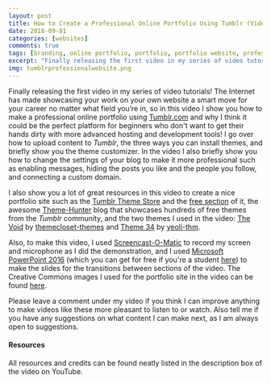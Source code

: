 ```yaml
---
layout: post
title: How to Create a Professional Online Portfolio Using Tumblr (Video)
date: 2018-09-01
categories: [websites]
comments: true
tags: [branding, online portfolio, portfolio, portfolio website, professional, social media, thetinkerspace, tips, tumblr, video]
excerpt: "Finally releasing the first video in my series of video tutorials! The Internet has made showcasing your work on your own website a smart move for your career no matter what field you’re in, so in this video I show you how to make a professional online portfolio using Tumblr.com and why I think it could be the perfect platform for beginners who don't want to get their hands dirty with more advanced hosting and development tools! I go over how to upload content to Tumblr, the three ways you can install themes, and briefly show you the theme customizer. In the video I also briefly show you how to change the settings of your blog to make it more professional such as enabling messages, hiding the posts you like and the people you follow, and connecting a custom domain."
img: tumblrprofessionalwebsite.png
---
```


<!--
<iframe class="video" src="https://www.youtube.com/embed/5MwFGX-lhaQ" frameborder="0" allow="accelerometer; autoplay; encrypted-media; gyroscope; picture-in-picture" allowfullscreen></iframe>
-->

<p><first-letter>F</first-letter>inally releasing the first video in my series of video tutorials! The Internet has made showcasing your work on your own website a smart move for your career no matter what field you’re in, so in this video I show you how to make a professional online portfolio using <a href="https://tumblr.com" target="_blank">Tumblr.com</a> and why I think it could be the perfect platform for beginners who don't want to get their hands dirty with more advanced hosting and development tools! I go over how to upload content to<em> Tumblr</em>, the three ways you can install themes, and briefly show you the theme customizer. In the video I also briefly show you how to change the settings of your blog to make it more professional such as enabling messages, hiding the posts you like and the people you follow, and connecting a custom domain.</p>
 
<p>I also show you a lot of great resources in this video to create a nice portfolio site such as the <a href="https://www.tumblr.com/themes/" target="_blank">Tumblr Theme Store</a> and the <a href="https://www.tumblr.com/themes/tagged/free" target="_blank">free section</a> of it, the awesome <a href="http://theme-hunter.tumblr.com/" target="_blank">Theme-Hunter</a> blog that showcases hundreds of free themes from the <em>Tumblr</em> community, and the two themes I used in the video: <a href="http://void-theme.tumblr.com/" target="_blank">The Void</a> by <a href="https://themecloset.com/" target="_blank">themecloset-themes</a> and <a href="https://yeolithm-34.tumblr.com/" target="_blank">Theme 34</a> by <a href="https://yeoli-thm.tumblr.com/" target="_blank">yeoli-thm</a>.</p>

<p>Also, to make this video, I used <a href="https://screencast-o-matic.com/" target="_blank">Screencast-O-Matic</a> to record my screen and microphone as I did the demonstration, and I used <a href="https://products.office.com/en-us/powerpoint" target="_blank">Microsoft PowerPoint 2016</a> (which you can get for free if you're a student <a href="https://products.office.com/en-us/student/office-in-education" target="_blank">here</a>) to make the slides for the transitions between sections of the video. The Creative Commons images I used for the portfolio site in the video can be found <a href="https://creative-commons-best-images.tumblr.com/" target="_blank">here</a>.</p>

<p>Please leave a comment under my video if you think I can improve anything to make videos like these more pleasant to listen to or watch. Also tell me if you have any suggestions on what content I can make next, as I am always open to suggestions.</p>

<h4>Resources</h4>

<p>All resources and credits can be found neatly listed in the description box of the video on YouTube.</p>
